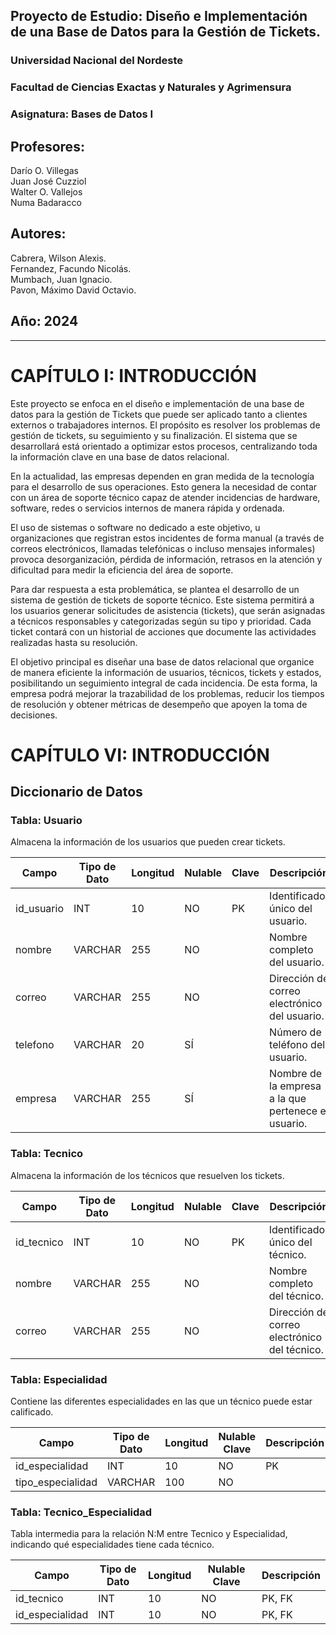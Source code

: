 ## Proyecto de Estudio: Diseño e Implementación de una Base de Datos para la Gestión de Tickets.  
### Universidad Nacional del Nordeste  
### Facultad de Ciencias Exactas y Naturales y Agrimensura

### Asignatura: Bases de Datos I  
## Profesores:  
Darío O. Villegas    
Juan José Cuzziol    
Walter O. Vallejos    
Numa Badaracco

## Autores:  
Cabrera, Wilson Alexis.    
Fernandez, Facundo Nicolás.    
Mumbach, Juan Ignacio.    
Pavon, Máximo David Octavio.

## Año: 2024

- - -  

# CAPÍTULO I: INTRODUCCIÓN

Este proyecto se enfoca en el diseño e implementación de una base de datos para la gestión de Tickets que puede ser aplicado tanto a clientes externos o trabajadores internos. El propósito es resolver los problemas de gestión de tickets, su seguimiento y su finalización. El sistema que se desarrollará está orientado a optimizar estos procesos, centralizando toda la información clave en una base de datos relacional.

En la actualidad, las empresas dependen en gran medida de la tecnología para el desarrollo de sus operaciones. Esto genera la necesidad de contar con un área de soporte técnico capaz de atender incidencias de hardware, software, redes o servicios internos de manera rápida y ordenada.

El uso de sistemas o software no dedicado a este objetivo, u organizaciones que registran estos incidentes de forma manual (a través de correos electrónicos, llamadas telefónicas o incluso mensajes informales) provoca desorganización, pérdida de información, retrasos en la atención y dificultad para medir la eficiencia del área de soporte.

Para dar respuesta a esta problemática, se plantea el desarrollo de un sistema de gestión de tickets de soporte técnico. Este sistema permitirá a los usuarios generar solicitudes de asistencia (tickets), que serán asignadas a técnicos responsables y categorizadas según su tipo y prioridad. Cada ticket contará con un historial de acciones que documente las actividades realizadas hasta su resolución.

El objetivo principal es diseñar una base de datos relacional que organice de manera eficiente la información de usuarios, técnicos, tickets y estados, posibilitando un seguimiento integral de cada incidencia. De esta forma, la empresa podrá mejorar la trazabilidad de los problemas, reducir los tiempos de resolución y obtener métricas de desempeño que apoyen la toma de decisiones.

# CAPÍTULO VI: INTRODUCCIÓN

## Diccionario de Datos

### Tabla: Usuario
Almacena la información de los usuarios que pueden crear tickets.

| Campo | Tipo de Dato | Longitud | Nulable | Clave | Descripción |
|-------|--------------|----------|----------|-------|-------------|
| id_usuario | INT| 10 | NO | PK | Identificador único del usuario. |
| nombre | VARCHAR | 255 | NO | | Nombre completo del usuario. |
| correo | VARCHAR | 255 | NO | | Dirección de correo electrónico del usuario. |
| telefono | VARCHAR | 20 | SÍ | | Número de teléfono del usuario. |
| empresa | VARCHAR | 255 | SÍ | | Nombre de la empresa a la que pertenece el usuario. |

### Tabla: Tecnico
Almacena la información de los técnicos que resuelven los tickets.

| Campo	| Tipo de Dato | Longitud | Nulable | Clave | Descripción |
| --- | --- | --- | --- | --- | --- |
| id_tecnico | INT | 10 | NO | PK | Identificador único del técnico. |
| nombre | VARCHAR | 255 | NO | | Nombre completo del técnico. |
| correo | VARCHAR | 255 | NO | | Dirección de correo electrónico del técnico. |


### Tabla: Especialidad
Contiene las diferentes especialidades en las que un técnico puede estar calificado.

| Campo | Tipo de Dato |	Longitud |	Nulable	Clave |	Descripción |
| --- | --- | --- | --- | --- |
| id_especialidad | INT | 10 | NO | PK | Identificador único de la especialidad. |
| tipo_especialidad | VARCHAR | 100 | NO | | Nombre o descripción de la especialidad. |


### Tabla: Tecnico_Especialidad
Tabla intermedia para la relación N:M entre Tecnico y Especialidad, indicando qué especialidades tiene cada técnico.

| Campo	| Tipo de Dato |	Longitud |	Nulable	Clave |	Descripción |
| --- | --- | --- | --- | --- |
| id_tecnico | INT | 10 | NO | PK, FK | Identificador del técnico (clave foránea de Tecnico). |
| id_especialidad | INT | 10 | NO | PK, FK | Identificador de la especialidad (clave foránea de Especialidad). |






